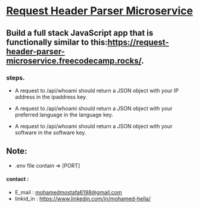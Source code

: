# [Request Header Parser Microservice](https://www.freecodecamp.org/learn/apis-and-microservices/apis-and-microservices-projects/request-header-parser-microservice)

## Build a full stack JavaScript app that is functionally similar to this:https://request-header-parser-microservice.freecodecamp.rocks/.


### steps. 

- A request to /api/whoami should return a JSON object with your IP address in the ipaddress key.

- A request to /api/whoami should return a JSON object with your preferred language in the language key.

- A request to /api/whoami should return a JSON object with your software in the software key.


## Note:

- .env file contain => [PORT] 


#### contact :
 - E_mail : mohamedmostafa6198@gmail.com
 - linkid_in : https://www.linkedin.com/in/mohamed-hella/
